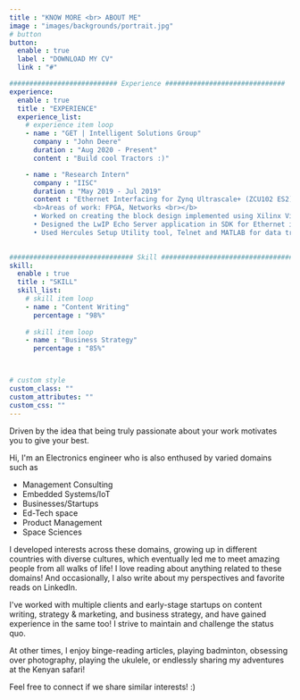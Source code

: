 ```yaml
---
title : "KNOW MORE <br> ABOUT ME"
image : "images/backgrounds/portrait.jpg"
# button
button:
  enable : true
  label : "DOWNLOAD MY CV"
  link : "#"

########################### Experience ##############################
experience:
  enable : true
  title : "EXPERIENCE"
  experience_list:
    # experience item loop
    - name : "GET | Intelligent Solutions Group"
      company : "John Deere"
      duration : "Aug 2020 - Present"
      content : "Build cool Tractors :)"

    - name : "Research Intern"
      company : "IISC"
      duration : "May 2019 - Jul 2019"
      content : "Ethernet Interfacing for Zynq Ultrascale+ (ZCU102 ES2) [ ISRO Project ] <br>
      <b>Areas of work: FPGA, Networks <br></b>
      • Worked on creating the block design implemented using Xilinx Vivado <br>
      • Designed the LwIP Echo Server application in SDK for Ethernet interfacing <br>
      • Used Hercules Setup Utility tool, Telnet and MATLAB for data transfer" 
      

############################### Skill #################################
skill:
  enable : true
  title : "SKILL"
  skill_list:
    # skill item loop
    - name : "Content Writing"
      percentage : "98%"
      
    # skill item loop
    - name : "Business Strategy"
      percentage : "85%"



# custom style
custom_class: "" 
custom_attributes: "" 
custom_css: ""
---
```


Driven by the idea that being truly passionate about your work motivates you to give your best.

Hi, I'm an Electronics engineer who is also enthused by varied domains such as
- Management Consulting
- Embedded Systems/IoT
- Businesses/Startups
- Ed-Tech space
- Product Management
- Space Sciences

I developed interests across these domains, growing up in different countries with diverse cultures, which eventually led me to meet amazing people from all walks of life! I love reading about anything related to these domains! And occasionally, I also write about my perspectives and favorite reads on LinkedIn.

I've worked with multiple clients and early-stage startups on content writing, strategy & marketing, and business strategy, and have gained experience in the same too! I strive to maintain and challenge the status quo.

At other times, I enjoy binge-reading articles, playing badminton, obsessing over photography, playing the ukulele, or endlessly sharing my adventures at the Kenyan safari!

Feel free to connect if we share similar interests! :)